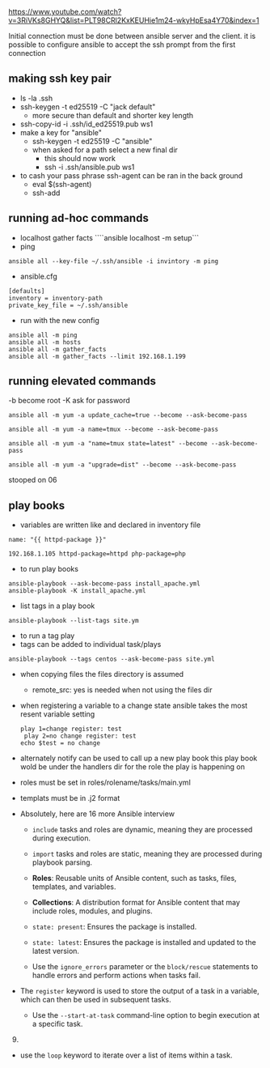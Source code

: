 https://www.youtube.com/watch?v=3RiVKs8GHYQ&list=PLT98CRl2KxKEUHie1m24-wkyHpEsa4Y70&index=1

Initial connection must be done between ansible server and the client. it is possible to configure ansible to accept the ssh prompt from the first connection


## making ssh key pair
- ls -la .ssh
- ssh-keygen -t ed25519 -C "jack default"
	- more secure than default and shorter key length
- ssh-copy-id -i .ssh/id_ed25519.pub ws1
- make a key for "ansible"
	- ssh-keygen -t ed25519 -C "ansible"
	- when asked for a path select a new final dir
		- this should now work
		- ssh -i .ssh/ansible.pub ws1
- to cash your pass phrase ssh-agent can be ran in the back ground
	- eval $(ssh-agent)
	- ssh-add
## running ad-hoc commands
- localhost gather facts
````ansible localhost -m setup```
- ping
``` 
ansible all --key-file ~/.ssh/ansible -i invintory -m ping
```
- ansible.cfg
```
[defaults]
inventory = inventory-path
private_key_file = ~/.ssh/ansible
```
- run with the new config
```
ansible all -m ping
ansible all -m hosts
ansible all -m gather_facts
ansible all -m gather_facts --limit 192.168.1.199
```

## running elevated commands
  -b become root -K ask for password 
```
ansible all -m yum -a update_cache=true --become --ask-become-pass

ansible all -m yum -a name=tmux --become --ask-become-pass

ansible all -m yum -a "name=tmux state=latest" --become --ask-become-pass

ansible all -m yum -a "upgrade=dist" --become --ask-become-pass
```

stooped on 06

## play books

- variables are written like and declared in inventory file
```      
name: "{{ httpd-package }}"

192.168.1.105 httpd-package=httpd php-package=php
```

- to run play books
```
ansible-playbook --ask-become-pass install_apache.yml
ansible-playbook -K install_apache.yml
```

- list tags in a play book
```
ansible-playbook --list-tags site.ym
```
- to run a tag play
- tags can be added to individual task/plays
```
ansible-playbook --tags centos --ask-become-pass site.yml
```
- when copying files the files directory is assumed
	- remote_src: yes is needed when not using the files dir 
- when registering a variable to a change state ansible takes the most resent variable setting
	```
	play 1=change register: test 
	 play 2=no change register: test
	echo $test = no change
	```
- alternately notify can be used to call up a new play book this play book wold be under the handlers dir for the role the play is happening on
- roles must be set in roles/rolename/tasks/main.yml
- templats must be in .j2 format
- Absolutely, here are 16 more Ansible interview 
   - `include` tasks and roles are dynamic, meaning they are processed during execution.
   - `import` tasks and roles are static, meaning they are processed during playbook parsing.

   - **Roles**: Reusable units of Ansible content, such as tasks, files, templates, and variables.
   - **Collections**: A distribution format for Ansible content that may include roles, modules, and plugins.

   - `state: present`: Ensures the package is installed.
   - `state: latest`: Ensures the package is installed and updated to the latest version.

  - Use the `ignore_errors` parameter or the `block/rescue` statements to handle errors and perform actions when tasks fail.

- The `register` keyword is used to store the output of a task in a variable, which can then be used in subsequent tasks.

  - Use the `--start-at-task` command-line option to begin execution at a specific task.

9. 
- use the `loop` keyword to iterate over a list of items within a task.

